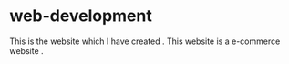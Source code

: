 # web-development
This is the website which I have created . This website is a e-commerce website . 
